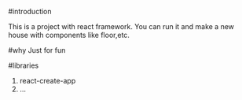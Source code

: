 #introduction

This is a project with react framework.
You can run it and make a new house with components like floor,etc.

#why
Just for fun

#libraries
1. react-create-app 
3. ... 